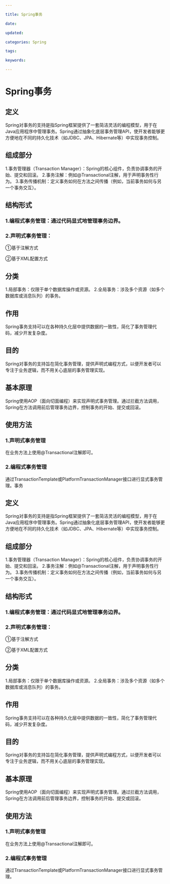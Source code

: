 ```yaml
---

title: Spring事务

date: 

updated: 

categories: Spring

tags: 

keywords: 

---
```

# Spring事务

## 定义

Spring对事务的支持是指Spring框架提供了一套简洁灵活的编程模型，用于在Java应用程序中管理事务。Spring通过抽象化底层事务管理API，使开发者能够更方便地在不同的持久化技术（如JDBC、JPA、Hibernate等）中实现事务控制。

## 组成部分

1.事务管理器（Transaction Manager）：Spring的核心组件，负责协调事务的开始、提交和回滚。
2.事务注解：例如@Transactional注解，用于声明事务性行为。
3.事务传播机制：定义事务如何在方法之间传播（例如，当前事务如何与另一个事务交互）。

## 结构形式

### 1.编程式事务管理：通过代码显式地管理事务边界。

### 2.声明式事务管理：

①基于注解方式

②基于XML配置方式

## 分类

1.局部事务：仅限于单个数据库操作或资源。
2.全局事务：涉及多个资源（如多个数据库或消息队列）的事务。

## 作用

Spring事务支持可以在各种持久化层中提供数据的一致性，简化了事务管理代码，减少开发复杂度。

## 目的

Spring对事务的支持旨在简化事务管理，提供声明式编程方式，以便开发者可以专注于业务逻辑，而不用关心底层的事务管理实现。

## 基本原理

Spring使用AOP（面向切面编程）来实现声明式事务管理。通过拦截方法调用，Spring在方法调用前后管理事务边界，控制事务的开始、提交或回滚。

## 使用方法

### 1.声明式事务管理

在业务方法上使用@Transactional注解即可。

### 2.编程式事务管理

通过TransactionTemplate或PlatformTransactionManager接口进行显式事务管理。事务

## 定义

Spring对事务的支持是指Spring框架提供了一套简洁灵活的编程模型，用于在Java应用程序中管理事务。Spring通过抽象化底层事务管理API，使开发者能够更方便地在不同的持久化技术（如JDBC、JPA、Hibernate等）中实现事务控制。

## 组成部分

1.事务管理器（Transaction Manager）：Spring的核心组件，负责协调事务的开始、提交和回滚。
2.事务注解：例如@Transactional注解，用于声明事务性行为。
3.事务传播机制：定义事务如何在方法之间传播（例如，当前事务如何与另一个事务交互）。

## 结构形式

### 1.编程式事务管理：通过代码显式地管理事务边界。

### 2.声明式事务管理：

①基于注解方式

②基于XML配置方式

## 分类

1.局部事务：仅限于单个数据库操作或资源。
2.全局事务：涉及多个资源（如多个数据库或消息队列）的事务。

## 作用

Spring事务支持可以在各种持久化层中提供数据的一致性，简化了事务管理代码，减少开发复杂度。

## 目的

Spring对事务的支持旨在简化事务管理，提供声明式编程方式，以便开发者可以专注于业务逻辑，而不用关心底层的事务管理实现。

## 基本原理

Spring使用AOP（面向切面编程）来实现声明式事务管理。通过拦截方法调用，Spring在方法调用前后管理事务边界，控制事务的开始、提交或回滚。

## 使用方法

### 1.声明式事务管理

在业务方法上使用@Transactional注解即可。

### 2.编程式事务管理

通过TransactionTemplate或PlatformTransactionManager接口进行显式事务管理。